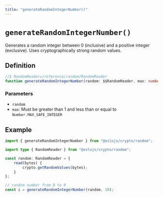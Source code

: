 ```yaml
---
title: "generateRandomIntegerNumber()"
---
```


# `generateRandomIntegerNumber()`

Generates a random integer between 0 (inclusive) and a positive integer (exclusive). Uses cryptographically strong random values.

## Definition

```ts
//$ RandomReader=/reference/random/RandomReader
function generateRandomIntegerNumber(random: $$RandomReader, max: number): number;
```

### Parameters

- `random`
- `max`: Must be greater than 1 and less than or equal to `Number.MAX_SAFE_INTEGER`

## Example

```ts
import { generateRandomIntegerNumber } from "@oslojs/crypto/random";

import type { RandomReader } from "@oslojs/crypto/random";

const random: RandomReader = {
	read(bytes) {
		crypto.getRandomValues(bytes);
	}
};

// random number from 0 to 9
const i = generateRandomIntegerNumber(random, 10);
```
